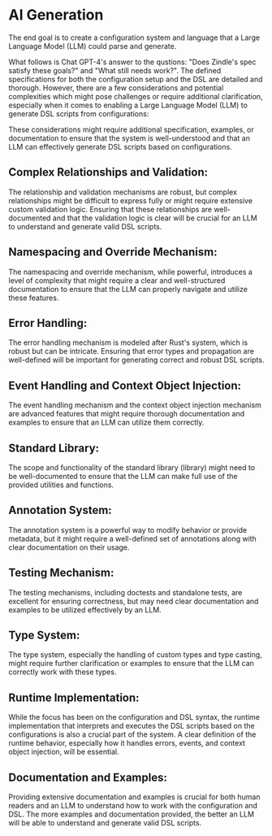 # AI Generation
The end goal is to create a configuration system and language that a Large Language Model (LLM) could parse and generate.

What follows is Chat GPT-4's answer to the qustions: "Does Zindle's spec satisfy these goals?" and "What still needs work?".
The defined specifications for both the configuration setup and the DSL are detailed and thorough. However, there are a few considerations and potential complexities which might pose challenges or require additional clarification, especially when it comes to enabling a Large Language Model (LLM) to generate DSL scripts from configurations:

These considerations might require additional specification, examples, or documentation to ensure that the system is well-understood and that an LLM can effectively generate DSL scripts based on configurations.

## Complex Relationships and Validation:
The relationship and validation mechanisms are robust, but complex relationships might be difficult to express fully or might require extensive custom validation logic. Ensuring that these relationships are well-documented and that the validation logic is clear will be crucial for an LLM to understand and generate valid DSL scripts.

## Namespacing and Override Mechanism:
The namespacing and override mechanism, while powerful, introduces a level of complexity that might require a clear and well-structured documentation to ensure that the LLM can properly navigate and utilize these features.

## Error Handling:
The error handling mechanism is modeled after Rust's system, which is robust but can be intricate. Ensuring that error types and propagation are well-defined will be important for generating correct and robust DSL scripts.

## Event Handling and Context Object Injection:
The event handling mechanism and the context object injection mechanism are advanced features that might require thorough documentation and examples to ensure that an LLM can utilize them correctly.

## Standard Library:
The scope and functionality of the standard library (library) might need to be well-documented to ensure that the LLM can make full use of the provided utilities and functions.

## Annotation System:
The annotation system is a powerful way to modify behavior or provide metadata, but it might require a well-defined set of annotations along with clear documentation on their usage.

## Testing Mechanism:
The testing mechanisms, including doctests and standalone tests, are excellent for ensuring correctness, but may need clear documentation and examples to be utilized effectively by an LLM.

## Type System:
The type system, especially the handling of custom types and type casting, might require further clarification or examples to ensure that the LLM can correctly work with these types.

## Runtime Implementation:
While the focus has been on the configuration and DSL syntax, the runtime implementation that interprets and executes the DSL scripts based on the configurations is also a crucial part of the system. A clear definition of the runtime behavior, especially how it handles errors, events, and context object injection, will be essential.

## Documentation and Examples:
Providing extensive documentation and examples is crucial for both human readers and an LLM to understand how to work with the configuration and DSL. The more examples and documentation provided, the better an LLM will be able to understand and generate valid DSL scripts.

